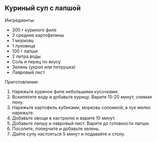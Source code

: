 ## Куриный суп с лапшой

Ингредиенты:

- 300 г куриного филе  
- 2 средние картофелины  
- 1 морковь  
- 1 луковица  
- 100 г лапши  
- 2 литра воды  
- Соль и перец по вкусу  
- Зелень (укроп или петрушка)  
- Лавровый лист  

Приготовление:

1. Нарежьте куриное филе небольшими кусочками.  
2. Вскипятите воду и добавьте курицу. Варите 15-20 минут, снимая пену.  
3. Нарежьте картофель кубиками, морковь соломкой, а лук мелко нарежьте.  
4. Добавьте овощи в кастрюлю и варите 10 минут.  
5. Добавьте лапшу и лавровый лист. Варите до готовности лапши.  
6. Посолите, поперчите и добавьте зелень.  
7. Дайте супу настояться 5 минут и подавайте к столу.
